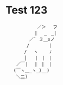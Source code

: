 # Test 123

                ／＞　 フ
               | 　_　_| 
             ／` ミ＿xノ 
            /　　　　 |
           /　 ヽ　　 ﾉ
           │　　|　|　|
        ／￣|　 |　|  |
       (￣ヽ＿_ヽ_)__)
        ＼二)               